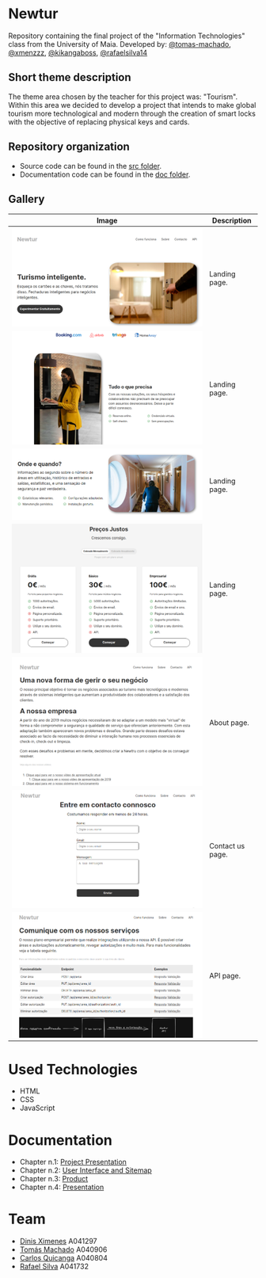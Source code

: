 # Newtur
Repository containing the final project of the "Information Technologies" class from the University of Maia.
Developed by: [@tomas-machado](https://github.com/tomas-machado), [@xmenzzz](https://github.com/xmenzzz), [@kikangaboss](https://github.com/kikangaboss), [@rafaelsilva14](https://github.com/rafaelsilva14)

## Short theme description
The theme area chosen by the teacher for this project was: "Tourism".
Within this area we decided to develop a project that intends to make global tourism more technological and modern through the creation of smart locks with the objective of replacing physical keys and cards.

## Repository organization
- Source code can be found in the [src folder](src).
- Documentation code can be found in the [doc folder](doc).

## Gallery
| Image     | Description |
| ----------- | ----------- |
| ![image](/doc/images/primeira_print_website.png) | Landing page.    |
| ![image](/doc/images/segunda_print_website.png) | Landing page.    |
| ![image](/doc/images/terceira_print_website.png) | Landing page. |
| ![image](/doc/images/quarta_print_website.png) | Landing page. |
| ![image](/doc/images/sobre_print_website.png) | About page. |
| ![image](/doc/images/contacto_print_website.png) | Contact us page. |
| ![image](/doc/images/api_print_website.png) | API page. |

# Used Technologies
- HTML
- CSS
- JavaScript

# Documentation
- Chapter n.1:  [Project Presentation](doc/c1.md)
- Chapter n.2: [User Interface and Sitemap](doc/c2.md)
- Chapter n.3: [Product](doc/c3.md)
- Chapter n.4: [Presentation](doc/c4.md)

# Team
* [Dinis Ximenes](https://github.com/xmenzzz) A041297
* [Tomás Machado](https://github.com/tomas-machado) A040906
* [Carlos Quicanga](https://github.com/kikangaboss) A040804
* [Rafael Silva](https://github.com/rafaelsilva14) A041732

